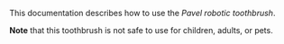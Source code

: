 This documentation describes how to use the *Pavel robotic toothbrush*.
 
**Note** that this toothbrush is not safe to use for children, adults, or pets.
